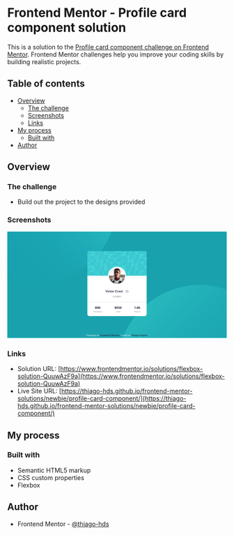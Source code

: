 # Frontend Mentor - Profile card component solution

This is a solution to the [Profile card component challenge on Frontend Mentor](https://www.frontendmentor.io/challenges/profile-card-component-cfArpWshJ). Frontend Mentor challenges help you improve your coding skills by building realistic projects.

## Table of contents

-   [Overview](#overview)
    -   [The challenge](#the-challenge)
    -   [Screenshots](#screenshots)
    -   [Links](#links)
-   [My process](#my-process)
    -   [Built with](#built-with)
-   [Author](#author)

## Overview

### The challenge

-   Build out the project to the designs provided

### Screenshots

<p align="center">
  <img src="./screenshots/screenshot.png">
</p>

### Links

-   Solution URL: [https://www.frontendmentor.io/solutions/flexbox-solution-QuuwAzF9a](https://www.frontendmentor.io/solutions/flexbox-solution-QuuwAzF9a)
-   Live Site URL: [https://thiago-hds.github.io/frontend-mentor-solutions/newbie/profile-card-component/](https://thiago-hds.github.io/frontend-mentor-solutions/newbie/profile-card-component/)

## My process

### Built with

-   Semantic HTML5 markup
-   CSS custom properties
-   Flexbox

## Author

-   Frontend Mentor - [@thiago-hds](https://www.frontendmentor.io/profile/thiago-hds)
